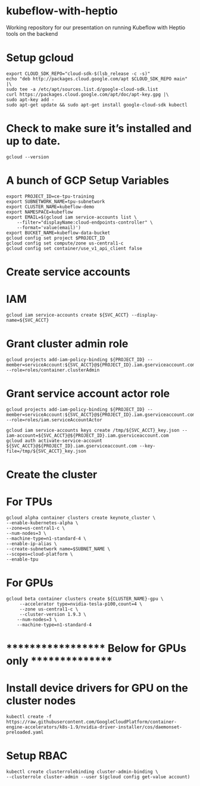 # kubeflow-with-heptio
Working repository for our presentation on running Kubeflow with Heptio tools on the backend

# Setup gcloud
```
export CLOUD_SDK_REPO="cloud-sdk-$(lsb_release -c -s)"
echo "deb http://packages.cloud.google.com/apt $CLOUD_SDK_REPO main" |\
sudo tee -a /etc/apt/sources.list.d/google-cloud-sdk.list
curl https://packages.cloud.google.com/apt/doc/apt-key.gpg |\
sudo apt-key add -
sudo apt-get update && sudo apt-get install google-cloud-sdk kubectl
```

# Check to make sure it’s installed and up to date.
```
gcloud --version
```

# A bunch of GCP Setup Variables
```
export PROJECT_ID=ce-tpu-training
export SUBNETWORK_NAME=tpu-subnetwork
export CLUSTER_NAME=kubeflow-demo
export NAMESPACE=kubeflow
export EMAIL=$(gcloud iam service-accounts list \
    --filter="displayName:cloud-endpoints-controller" \
    --format='value(email)')
export BUCKET_NAME=kubeflow-data-bucket
gcloud config set project $PROJECT_ID
gcloud config set compute/zone us-central1-c
gcloud config set container/use_v1_api_client false
```
# Create service accounts
# IAM
```
gcloud iam service-accounts create ${SVC_ACCT} --display-name=${SVC_ACCT}
```

# Grant cluster admin role
```
gcloud projects add-iam-policy-binding ${PROJECT_ID} --member=serviceAccount:${SVC_ACCT}@${PROJECT_ID}.iam.gserviceaccount.com --role=roles/container.clusterAdmin
```
# Grant service account actor role
```
gcloud projects add-iam-policy-binding ${PROJECT_ID} --member=serviceAccount:${SVC_ACCT}@${PROJECT_ID}.iam.gserviceaccount.com --role=roles/iam.serviceAccountActor

gcloud iam service-accounts keys create /tmp/${SVC_ACCT}_key.json --iam-account=${SVC_ACCT}@${PROJECT_ID}.iam.gserviceaccount.com
gcloud auth activate-service-account ${SVC_ACCT}@${PROJECT_ID}.iam.gserviceaccount.com --key-file=/tmp/${SVC_ACCT}_key.json
```

# Create the cluster
# For TPUs
```
gcloud alpha container clusters create keynote_cluster \
--enable-kubernetes-alpha \
--zone=us-central1-c \
--num-nodes=3 \
--machine-type=n1-standard-4 \
--enable-ip-alias \
--create-subnetwork name=$SUBNET_NAME \
--scopes=cloud-platform \ 
--enable-tpu
```

# For GPUs
```
gcloud beta container clusters create ${CLUSTER_NAME}-gpu \
     --accelerator type=nvidia-tesla-p100,count=4 \
     --zone us-central1-c \
     --cluster-version 1.9.3 \
	--num-nodes=3 \
	--machine-type=n1-standard-4
```

# ***************** Below for GPUs only **************
# Install device drivers for GPU on the cluster nodes
```
kubectl create -f https://raw.githubusercontent.com/GoogleCloudPlatform/container-engine-accelerators/k8s-1.9/nvidia-driver-installer/cos/daemonset-preloaded.yaml
```

# Setup RBAC
```
kubectl create clusterrolebinding cluster-admin-binding \
--clusterrole cluster-admin --user $(gcloud config get-value account)
```
